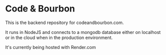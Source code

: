 # Code & Bourbon

This is the backend repository for codeandbourbon.com.

It runs in NodeJS and connects to a mongodb database either on localhost or in the cloud when in the production environment.

It's currently being hosted with Render.com